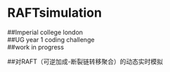 # RAFTsimulation
##Imperial college london<br>
##UG year 1 coding challenge <br>
##work in progress<br>















##对RAFT（可逆加成-断裂链转移聚合）的动态实时模拟
